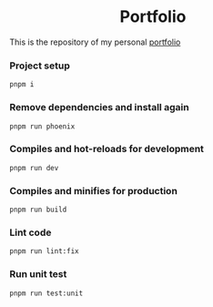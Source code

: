 <h1 align='center'>Portfolio</h1>

<p>This is the repository of my personal <a href='https://marcterradas.vercel.app'>portfolio</a></p>

### Project setup

```
pnpm i
```

### Remove dependencies and install again

```
pnpm run phoenix
```

### Compiles and hot-reloads for development

```
pnpm run dev
```

### Compiles and minifies for production

```
pnpm run build
```

### Lint code

```
pnpm run lint:fix
```

### Run unit test

```
pnpm run test:unit
```